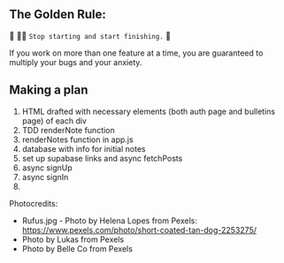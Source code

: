 ## The Golden Rule: 

🦸 🦸‍♂️ `Stop starting and start finishing.` 🏁

If you work on more than one feature at a time, you are guaranteed to multiply your bugs and your anxiety.

## Making a plan
1) HTML drafted with necessary elements (both auth page and bulletins page) of each div
2) TDD renderNote function
3) renderNotes function in app.js
4) database with info for initial notes
5) set up supabase links and async fetchPosts
6) async signUp
7) async signIn
8) 

Photocredits:
- Rufus.jpg - Photo by Helena Lopes from Pexels: https://www.pexels.com/photo/short-coated-tan-dog-2253275/
- Photo by Lukas from Pexels
- Photo by Belle Co from Pexels